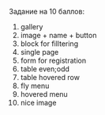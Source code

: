 Задание на 10 баллов:
1) gallery
2) image + name + button
3) block for filltering
4) single page
5) form for registration
6) table even;odd
7) table hovered row
8) fly menu
9) hovered menu
10) nice image
